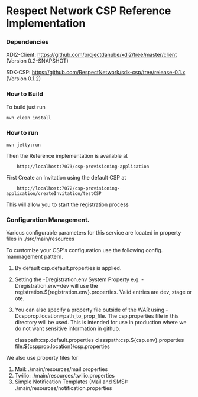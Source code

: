 Respect Network CSP Reference Implementation
============================

### Dependencies

XDI2-Client: https://github.com/projectdanube/xdi2/tree/master/client (Version 0.2-SNAPSHOT) 

SDK-CSP: https://github.com/RespectNetwork/sdk-csp/tree/release-0.1.x (Version 0.1.2) 

### How to  Build
To  build just run

    mvn clean install

### How to run

    mvn jetty:run

Then the Reference implementation is available at

        http://localhost:7073/csp-provisioning-application

First  Create an Invitation using the default CSP at

        http://localhost:7072/csp-provisioning-application/createInvitation/testCSP

This will allow you to  start the registration process

### Configuration Management.

Various configurable parameters for this service are located in property files in
./src/main/resources

To  customize your CSP's configuration use the following config. mamnagement pattern.

 1. By default csp.default.properties is applied.

 2. Setting the -Dregistration.env System Property e.g. -Dregistration.env=dev will use the registration.${registration.env}.properties. Valid entries are dev, stage or ote.

 3. You can also  specify  a property file outside of the WAR using -Dcspprop.location=path_to_prop_file. The csp.properties file in this directory will be used. This is intended for use in production where  we do  not want sensitive information in github.

    <bean class="org.springframework.beans.factory.config.PropertyPlaceholderConfigurer">
        <property name="locations">
            <list>
                <value>classpath:csp.default.properties</value>
                <value>classpath:csp.${csp.env}.properties</value>
                <value>file:${cspprop.location}/csp.properties</value>
            </list>
        </property>
        <property name="ignoreResourceNotFound" value="true"/>
        <property name="ignoreUnresolvablePlaceholders" value="false" />
    </bean>

We also use property files for 

 1. Mail: ./main/resources/mail.properties
 2. Twilio: ./main/resources/twilio.properties
 3. Simple Notification Templates (Mail and SMS): ./main/resources/notification.properties
